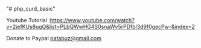 "# php_curd_basic" 


Youtube Tutorial :https://www.youtube.com/watch?v=2jefKUs8ugQ&list=PLbQWwHG4S0snaWv5rPDfbl3d9f0gecPw-&index=2


Donate to Paypal patabuz@gmail.com
